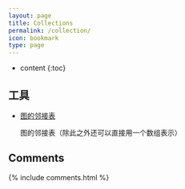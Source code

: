 ```yaml
---
layout: page
title: Collections
permalink: /collection/
icon: bookmark
type: page
---
```


* content
{:toc}

## 工具

* [图的邻接表](http://wiki.jikexueyuan.com/project/easy-learn-algorithm/clever-adjacency-list.html)

    图的邻接表（除此之外还可以直接用一个数组表示）



## Comments

{% include comments.html %}
